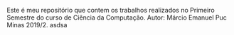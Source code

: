 Este é meu repositório que contem os trabalhos realizados no Primeiro Semestre do curso de Ciência da Computação.
Autor: Márcio Emanuel
Puc Minas 2019/2.
asdsa